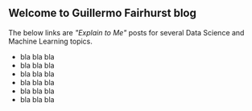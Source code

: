 ## Welcome to Guillermo Fairhurst blog

The below links are *"Explain to Me"* posts for several Data Science and Machine Learning topics. 

- bla bla bla 
- bla bla bla 
- bla bla bla 
- bla bla bla 
- bla bla bla 
- bla bla bla 

